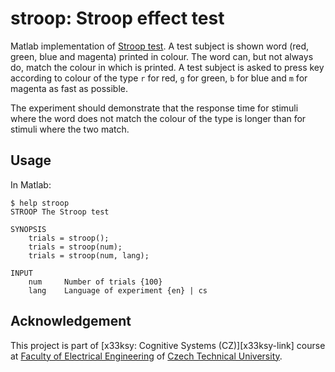 # stroop: Stroop effect test

Matlab implementation of [Stroop test][stroop-link]. A test subject is shown word (red, green, blue and magenta) printed in colour. The word can, but not always do, match the colour in which is printed. A test subject is asked to press key according to colour of the type ```r``` for red, ```g``` for green, ```b``` for blue and ```m``` for magenta as fast as possible.

The experiment should demonstrate that the response time for stimuli where the word does not match the colour of the type is longer than for stimuli where the two match.

## Usage

In Matlab:

  	$ help stroop
  	STROOP The Stroop test

 	SYNOPSIS
   		trials = stroop();
   		trials = stroop(num);
   		trials = stroop(num, lang);

 	INPUT
   		num     Number of trials {100}
   		lang    Language of experiment {en} | cs


## Acknowledgement
This project is part of [x33ksy: Cognitive Systems (CZ)][x33ksy-link] course at [Faculty of Electrical Engineering][fee-link] of [Czech Technical University][ctu-link].

[fee-link]: http://www.fel.cvut.cz/
[ctu-link]: http://www.cvut.cz/en?set_language=en
[stroop-link]: http://en.wikipedia.org/wiki/Stroop_effect

